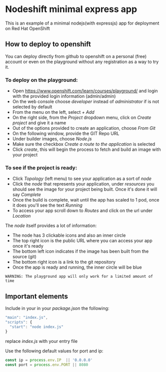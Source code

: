 # Nodeshift minimal express app

This is an example of a minimal nodejs(with expressjs) app for deployment on Red Hat OpenShift

## How to deploy to openshift
You can deploy directly from github to openshift on a personal (free) account or even on the playground without any registration as a way to try it.

### To deploy on the playground:
* Open https://www.openshift.com/learn/courses/playground/ and login with the provided login information (admin/admin)
* On the web console choose _developer_ instead of _administrator_ if is not selected by default
* From the menu on the left, select _+ Add_ 
* On the right side, from the _Project_ dropdown menu, click on _Create project_ and give it a name
* Out of the options provided to create an application, choose _From Git_
* On the following window, provide the GIT Repo URL
* Under builder images, choose _Node.js_
* Make sure the checkbox _Create a route to the application_ is selected
* Click _create_, this will begin the process to fetch and build an image with your project


### To see if the project is ready:
* Click _Topology_ (left menu) to see your application as a sort of _node_
* Click the _node_ that represents your application, under _resources_ you should see the image for your project being built. Once it's done it will say _Complete_
* Once the build is complete, wait until the app has scaled to 1 pod, once it does you'll see the text _Running_
* To access your app scroll down to _Routes_ and click on the url under _Location_

The _node_ itself provides a lot of information: 
* The node has 3 clickable icons and also an inner circle
* The top right icon is the public URL where you can access your app once it's ready
* The bottom left icon indicates if the image has been built from the source (git)
* The bottom right icon is a link to the git repository
* Once the app is ready and running, the inner circle will be blue

```
WARNING: The playground app will only work for a limited amount of time
```

## Important elements

Include in your in your _package.json_ the following:
```javascript
"main": "index.js",
"scripts": {
  "start": "node index.js"
}
```
replace _index.js_ with your entry file
  
 Use the following default values for port and ip:
 ```js
const ip = process.env.IP  || '0.0.0.0'
const port = process.env.PORT || 8080
 ```
